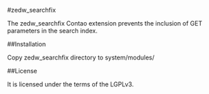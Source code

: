 #zedw_searchfix

The zedw_searchfix Contao extension prevents the inclusion of GET parameters in the search index.


##Installation

Copy zedw_searchfix directory to system/modules/

##License

It is licensed under the terms of the LGPLv3.